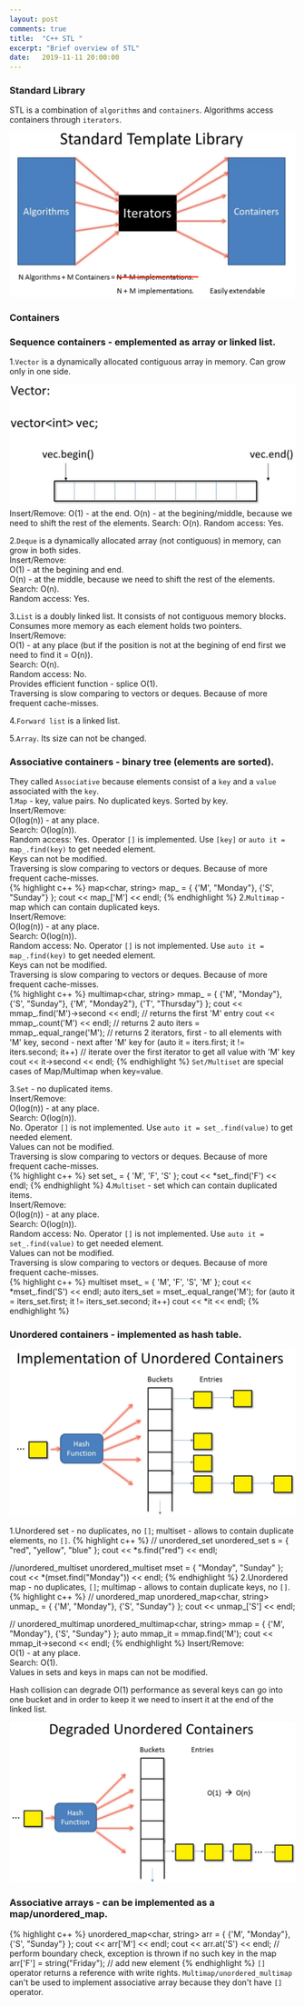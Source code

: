 ```yaml
---
layout: post
comments: true
title:  "C++ STL "
excerpt: "Brief overview of STL"
date:   2019-11-11 20:00:00
---
```


### Standard Library
STL is a combination of `algorithms` and `containers`. Algorithms access containers through `iterators`.
<div class="imgcap">
<img src="/assets/c-plus-plus-stl/stl.jpg">
</div>

### Containers
### Sequence containers - emplemented as array or linked list.
1.`Vector` is a dynamically allocated contiguous array in memory. Can grow only in one side.
<div class="imgcap">
<img src="/assets/c-plus-plus-stl/stl_vector_container.jpg">
</div>
Insert/Remove:  
O(1) - at the end.  
O(n) - at the begining/middle, because we need to shift the rest of the elements.  
Search: O(n).  
Random access: Yes.  

2.`Deque` is a dynamically allocated array (not contiguous) in memory, can grow in both sides.  
Insert/Remove:  
O(1) - at the begining and end.  
O(n) - at the middle, because we need to shift the rest of the elements.  
Search: O(n).  
Random access: Yes.  

3.`List` is a doubly linked list. It consists of not contiguous memory blocks. Consumes more memory as each element holds two pointers.   
Insert/Remove:  
O(1) - at any place (but if the position is not at the begining of end first we need to find it = O(n)).   
Search: O(n).  
Random access: No.  
Provides efficient function - splice O(1).  
Traversing is slow comparing to vectors or deques. Because of more frequent cache-misses.  

4.`Forward list` is a linked list.  

5.`Array`. Its size can not be changed.  

### Associative containers - binary tree (elements are sorted).  
They called `Associative` because elements consist of a `key` and a `value` associated with the `key`.  
1.`Map` - key, value pairs. No duplicated keys. Sorted by key.  
Insert/Remove:  
O(log(n)) - at any place.  
Search: O(log(n)).  
Random access: Yes.  Operator `[]` is implemented. Use `[key]` or `auto it = map_.find(key)` to get needed element.   
Keys can not be modified.  
Traversing is slow comparing to vectors or deques. Because of more frequent cache-misses.  
{% highlight c++ %}
map<char, string> map_ = { {'M', "Monday"}, {'S', "Sunday"} };
cout << map_['M'] << endl;
{% endhighlight %}
2.`Multimap` - map which can contain duplicated keys.  
Insert/Remove:  
O(log(n)) - at any place.  
Search: O(log(n)).  
Random access: No. Operator `[]` is not implemented. Use `auto it = map_.find(key)` to get needed element.   
Keys can not be modified.  
Traversing is slow comparing to vectors or deques. Because of more frequent cache-misses.  
{% highlight c++ %}
multimap<char, string> mmap_ = { {'M', "Monday"}, {'S', "Sunday"}, {'M', "Monday2"}, {'T', "Thursday"} };
cout << mmap_.find('M')->second << endl; // returns the first 'M' entry
cout << mmap_.count('M') << endl;        // returns 2
auto iters = mmap_.equal_range('M');     // returns 2 iterators, first - to all elements with 'M' key, second - next after 'M' key
for (auto it = iters.first; it != iters.second; it++) // iterate over the first iterator to get all value with 'M' key
    cout << it->second << endl;
{% endhighlight %}
`Set/Multiset` are special cases of Map/Multimap when key=value.  

3.`Set` - no duplicated items.  
Insert/Remove:  
O(log(n)) - at any place.  
Search: O(log(n)).  
No. Operator `[]` is not implemented. Use `auto it = set_.find(value)` to get needed element.   
Values can not be modified.  
Traversing is slow comparing to vectors or deques. Because of more frequent cache-misses.  
{% highlight c++ %}
set<char> set_ = { 'M', 'F', 'S' };
cout << *set_.find('F') << endl;
{% endhighlight %}
4.`Multiset` - set which can contain duplicated items.  
Insert/Remove:  
O(log(n)) - at any place.  
Search: O(log(n)).  
Random access: No. Operator `[]` is not implemented. Use `auto it = set_.find(value)` to get needed element.   
Values can not be modified.  
Traversing is slow comparing to vectors or deques. Because of more frequent cache-misses.  
{% highlight c++ %}
multiset<char> mset_ = { 'M', 'F', 'S', 'M' };
cout << *mset_.find('S') << endl;
auto iters_set = mset_.equal_range('M');
for (auto it = iters_set.first; it != iters_set.second; it++)
    cout << *it << endl;
{% endhighlight %}
### Unordered containers - implemented as hash table.
<div class="imgcap">
<img src="/assets/c-plus-plus-stl/unordered_containers.jpg">
</div>

1.Unordered set - no duplicates, no `[]`; multiset - allows to contain duplicate elements, no `[]`.
{% highlight c++ %}
// unordered_set
unordered_set<string> s = { "red", "yellow", "blue" };
cout << *s.find("red") << endl;
  
//unordered_multiset
unordered_multiset<string> mset = { "Monday", "Sunday" };
cout << *(mset.find("Monday")) << endl;
{% endhighlight %}
2.Unordered map - no duplicates, `[]`; multimap - allows to contain duplicate keys, no `[]`.
{% highlight c++ %}
// unordered_map
unordered_map<char, string> unmap_ = { {'M', "Monday"}, {'S', "Sunday"} };
cout << unmap_['S'] << endl;

// unordered_multimap
unordered_multimap<char, string> mmap = { {'M', "Monday"}, {'S', "Sunday"} };
auto mmap_it = mmap.find('M');
cout << mmap_it->second << endl;
{% endhighlight %}
Insert/Remove:  
O(1) - at any place.  
Search: O(1).  
Values in sets and keys in maps can not be modified.  

Hash collision can degrade O(1) performance as several keys can go into one bucket and in order to keep it we need to insert it at the end of the linked list.
<div class="imgcap">
<img src="/assets/c-plus-plus-stl/unordered_containers_degrade.jpg">
</div>

### Associative arrays - can be implemented as a map/unordered_map.
{% highlight c++ %}
unordered_map<char, string> arr = { {'M', "Monday"}, {'S', "Sunday"} };
cout << arr['M'] << endl;
cout << arr.at('S') << endl;  // perform boundary check, exception is thrown if no such key in the map
arr['F'] = string("Friday"); // add new element
{% endhighlight %}
`[]` operator returns a reference with write rights. `Multimap/unordered_multimap` can't be used to implement associative array because  they don't have `[]` operator.
